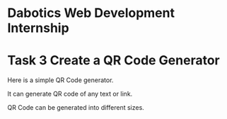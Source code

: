 # Dabotics Web Development Internship

# Task 3 Create a QR Code Generator

Here is a simple QR Code generator.

It can generate QR code of any text or link.

QR Code can be generated into different sizes.